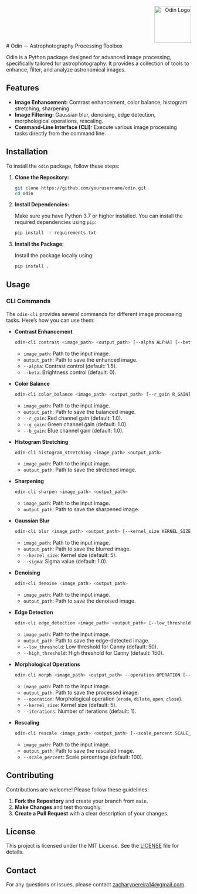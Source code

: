 <div style="text-align: right;">
  <img src="https://github.com/ZachPereira14/odin/raw/main/odin_icon.ico" alt="Odin Logo" width="100">
</div># Odin -- Astrophotography Processing Toolbox

 Odin is a Python package designed for advanced image processing, specifically tailored for astrophotography. It provides a collection of tools to enhance, filter, and analyze astronomical images. 

## Features

- **Image Enhancement:** Contrast enhancement, color balance, histogram stretching, sharpening.
- **Image Filtering:** Gaussian blur, denoising, edge detection, morphological operations, rescaling.
- **Command-Line Interface (CLI):** Execute various image processing tasks directly from the command line.

## Installation

To install the `odin` package, follow these steps:

1. **Clone the Repository:**

   ```bash
   git clone https://github.com/yourusername/odin.git
   cd odin
   ```

2. **Install Dependencies:**

   Make sure you have Python 3.7 or higher installed. You can install the required dependencies using `pip`:

   ```bash
   pip install -r requirements.txt
   ```

3. **Install the Package:**

   Install the package locally using:

   ```bash
   pip install .
   ```

## Usage

### CLI Commands

The `odin-cli` provides several commands for different image processing tasks. Here’s how you can use them:

- **Contrast Enhancement**

  ```bash
  odin-cli contrast <image_path> <output_path> [--alpha ALPHA] [--beta BETA]
  ```

  - `image_path`: Path to the input image.
  - `output_path`: Path to save the enhanced image.
  - `--alpha`: Contrast control (default: 1.5).
  - `--beta`: Brightness control (default: 0).

- **Color Balance**

  ```bash
  odin-cli color_balance <image_path> <output_path> [--r_gain R_GAIN] [--g_gain G_GAIN] [--b_gain B_GAIN]
  ```

  - `image_path`: Path to the input image.
  - `output_path`: Path to save the balanced image.
  - `--r_gain`: Red channel gain (default: 1.0).
  - `--g_gain`: Green channel gain (default: 1.0).
  - `--b_gain`: Blue channel gain (default: 1.0).

- **Histogram Stretching**

  ```bash
  odin-cli histogram_stretching <image_path> <output_path>
  ```

  - `image_path`: Path to the input image.
  - `output_path`: Path to save the stretched image.

- **Sharpening**

  ```bash
  odin-cli sharpen <image_path> <output_path>
  ```

  - `image_path`: Path to the input image.
  - `output_path`: Path to save the sharpened image.

- **Gaussian Blur**

  ```bash
  odin-cli blur <image_path> <output_path> [--kernel_size KERNEL_SIZE] [--sigma SIGMA]
  ```

  - `image_path`: Path to the input image.
  - `output_path`: Path to save the blurred image.
  - `--kernel_size`: Kernel size (default: 5).
  - `--sigma`: Sigma value (default: 1.0).

- **Denoising**

  ```bash
  odin-cli denoise <image_path> <output_path>
  ```

  - `image_path`: Path to the input image.
  - `output_path`: Path to save the denoised image.

- **Edge Detection**

  ```bash
  odin-cli edge_detection <image_path> <output_path> [--low_threshold LOW_THRESHOLD] [--high_threshold HIGH_THRESHOLD]
  ```

  - `image_path`: Path to the input image.
  - `output_path`: Path to save the edge-detected image.
  - `--low_threshold`: Low threshold for Canny (default: 50).
  - `--high_threshold`: High threshold for Canny (default: 150).

- **Morphological Operations**

  ```bash
  odin-cli morph <image_path> <output_path> --operation OPERATION [--kernel_size KERNEL_SIZE] [--iterations ITERATIONS]
  ```

  - `image_path`: Path to the input image.
  - `output_path`: Path to save the processed image.
  - `--operation`: Morphological operation (`erode`, `dilate`, `open`, `close`).
  - `--kernel_size`: Kernel size (default: 5).
  - `--iterations`: Number of iterations (default: 1).

- **Rescaling**

  ```bash
  odin-cli rescale <image_path> <output_path> [--scale_percent SCALE_PERCENT]
  ```

  - `image_path`: Path to the input image.
  - `output_path`: Path to save the rescaled image.
  - `--scale_percent`: Scale percentage (default: 100).

## Contributing

Contributions are welcome! Please follow these guidelines:

1. **Fork the Repository** and create your branch from `main`.
2. **Make Changes** and test thoroughly.
3. **Create a Pull Request** with a clear description of your changes.

## License

This project is licensed under the MIT License. See the [LICENSE](LICENSE) file for details.

## Contact

For any questions or issues, please contact [zacharypereira14@gmail.com](mailto:zacharypereira14@gmail.com).
